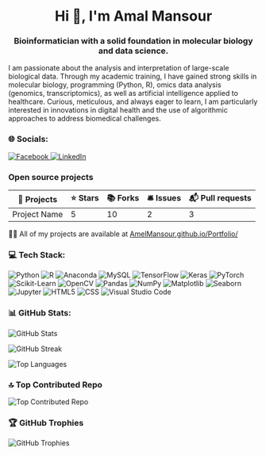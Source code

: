 <h1 align="center">Hi 👋, I'm Amal Mansour</h1>
<h3 align="center">Bioinformatician with a solid foundation in molecular biology and data science.</h3>

<p>I am passionate about the analysis and interpretation of large-scale biological data. Through my academic training, I have gained strong skills in molecular biology, programming (Python, R), omics data analysis (genomics, transcriptomics), as well as artificial intelligence applied to healthcare. Curious, meticulous, and always eager to learn, I am particularly interested in innovations in digital health and the use of algorithmic approaches to address biomedical challenges.</p>

<h3>🌐 Socials:</h3>
<p>
  <a href="https://www.facebook.com/amal.mansour.31149">
    <img src="https://img.shields.io/badge/Facebook-%231877F2.svg?logo=Facebook&logoColor=white" alt="Facebook" />
  </a>
  <a href="https://linkedin.com/in/amal-mansour-">
    <img src="https://img.shields.io/badge/LinkedIn-%230077B5.svg?logo=linkedin&logoColor=white" alt="LinkedIn" />
  </a>
</p>

<h3>Open source projects</h3>
<table align="center">
  <thead>
    <tr>
      <th><b>🎁 Projects</b></th>
      <th><b>⭐ Stars</b></th>
      <th><b>📚 Forks</b></th>
      <th><b>🛎 Issues</b></th>
      <th><b>📬 Pull requests</b></th>
    </tr>
  </thead>
  <tbody>
    <tr>
      <!-- Example of a project row -->
      <td>Project Name</td>
      <td>5</td>
      <td>10</td>
      <td>2</td>
      <td>3</td>
    </tr>
    <!-- Add more rows as needed -->
  </tbody>
</table>

<p>👨‍💻 All of my projects are available at <a href="https://AmelMansour.github.io/Portfolio/">AmelMansour.github.io/Portfolio/</a></p>

<h3>💻 Tech Stack:</h3>
<p>
  <img src="https://img.shields.io/badge/python-3670A0?style=for-the-badge&logo=python&logoColor=ffdd54" alt="Python" />
  <img src="https://img.shields.io/badge/r-%23276DC3.svg?style=for-the-badge&logo=r&logoColor=white" alt="R" />
  <img src="https://img.shields.io/badge/Anaconda-%2344A833.svg?style=for-the-badge&logo=anaconda&logoColor=white" alt="Anaconda" />
  <img src="https://img.shields.io/badge/MySQL-%234479A1.svg?style=for-the-badge&logo=mysql&logoColor=white" alt="MySQL" />
  <img src="https://img.shields.io/badge/TensorFlow-%23FF6F00.svg?style=for-the-badge&logo=tensorflow&logoColor=white" alt="TensorFlow" />
  <img src="https://img.shields.io/badge/Keras-%23D00000.svg?style=for-the-badge&logo=keras&logoColor=white" alt="Keras" />
  <img src="https://img.shields.io/badge/PyTorch-%23EE4C2C.svg?style=for-the-badge&logo=pytorch&logoColor=white" alt="PyTorch" />
  <img src="https://img.shields.io/badge/Scikit--Learn-%23F7931E.svg?style=for-the-badge&logo=scikit-learn&logoColor=white" alt="Scikit-Learn" />
  <img src="https://img.shields.io/badge/OpenCV-%23FF0000.svg?style=for-the-badge&logo=opencv&logoColor=white" alt="OpenCV" />
  <img src="https://img.shields.io/badge/Pandas-%23150458.svg?style=for-the-badge&logo=pandas&logoColor=white" alt="Pandas" />
  <img src="https://img.shields.io/badge/NumPy-%23013243.svg?style=for-the-badge&logo=numpy&logoColor=white" alt="NumPy" />
  <img src="https://img.shields.io/badge/Matplotlib-%230A4C7D.svg?style=for-the-badge&logo=matplotlib&logoColor=white" alt="Matplotlib" />
  <img src="https://img.shields.io/badge/Seaborn-%23D7A3A5.svg?style=for-the-badge&logo=seaborn&logoColor=white" alt="Seaborn" />
  <img src="https://img.shields.io/badge/Jupyter-%23F37626.svg?style=for-the-badge&logo=jupyter&logoColor=white" alt="Jupyter" />
  <img src="https://img.shields.io/badge/HTML-%23E44D26.svg?style=for-the-badge&logo=html5&logoColor=white" alt="HTML5" />
  <img src="https://img.shields.io/badge/CSS-%231572B6.svg?style=for-the-badge&logo=css3&logoColor=white" alt="CSS" />
  <img src="https://img.shields.io/badge/VS%20Code-%230A0A0A.svg?style=for-the-badge&logo=visualstudiocode&logoColor=white" alt="Visual Studio Code" />
</p>

<h3>📊 GitHub Stats:</h3>
<p>
  <img src="https://github-readme-stats.vercel.app/api?username=AmelMansour&theme=transparen&hide_border=false&include_all_commits=false&count_private=false" alt="GitHub Stats" />
</p>
<p>
  <img src="https://github-readme-streak-stats.herokuapp.com/?user=AmelMansour&theme=transparen&hide_border=false" alt="GitHub Streak" />
</p>
<p>
  <img src="https://github-readme-stats.vercel.app/api/top-langs/?username=AmelMansour&transparen=dark&hide_border=false&include_all_commits=false&count_private=false&layout=compact" alt="Top Languages" />
</p>

<h3>🔝 Top Contributed Repo</h3>
<p>
  <img src="https://github-contributor-stats.vercel.app/api?username=AmelMansour&limit=5&theme=transparen&combine_all_yearly_contributions=true" alt="Top Contributed Repo" />
</p>

<h3>🏆 GitHub Trophies</h3>
<p>
  <img src="https://github-profile-trophy.vercel.app/?username=AmelMansour&theme=transparen&no-frame=false&no-bg=true&margin-w=4" alt="GitHub Trophies" />
</p>
